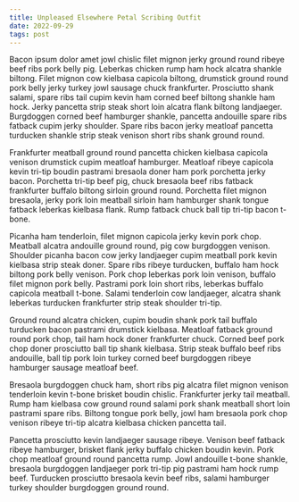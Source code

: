 ```yaml
---
title: Unpleased Elsewhere Petal Scribing Outfit
date: 2022-09-29
tags: post
---
```


Bacon ipsum dolor amet jowl chislic filet mignon jerky ground round ribeye beef ribs pork belly pig.  Leberkas chicken rump ham hock alcatra shankle biltong.  Filet mignon cow kielbasa capicola biltong, drumstick ground round pork belly jerky turkey jowl sausage chuck frankfurter.  Prosciutto shank salami, spare ribs tail cupim kevin ham corned beef biltong shankle ham hock.  Jerky pancetta strip steak short loin alcatra flank biltong landjaeger.  Burgdoggen corned beef hamburger shankle, pancetta andouille spare ribs fatback cupim jerky shoulder.  Spare ribs bacon jerky meatloaf pancetta turducken shankle strip steak venison short ribs shank ground round.

Frankfurter meatball ground round pancetta chicken kielbasa capicola venison drumstick cupim meatloaf hamburger.  Meatloaf ribeye capicola kevin tri-tip boudin pastrami bresaola doner ham pork porchetta jerky bacon.  Porchetta tri-tip beef pig, chuck bresaola beef ribs fatback frankfurter buffalo biltong sirloin ground round.  Porchetta filet mignon bresaola, jerky pork loin meatball sirloin ham hamburger shank tongue fatback leberkas kielbasa flank.  Rump fatback chuck ball tip tri-tip bacon t-bone.

Picanha ham tenderloin, filet mignon capicola jerky kevin pork chop.  Meatball alcatra andouille ground round, pig cow burgdoggen venison.  Shoulder picanha bacon cow jerky landjaeger cupim meatball pork kevin kielbasa strip steak doner.  Spare ribs ribeye turducken, buffalo ham hock biltong pork belly venison.  Pork chop leberkas pork loin venison, buffalo filet mignon pork belly.  Pastrami pork loin short ribs, leberkas buffalo capicola meatball t-bone.  Salami tenderloin cow landjaeger, alcatra shank leberkas turducken frankfurter strip steak shoulder tri-tip.

Ground round alcatra chicken, cupim boudin shank pork tail buffalo turducken bacon pastrami drumstick kielbasa.  Meatloaf fatback ground round pork chop, tail ham hock doner frankfurter chuck.  Corned beef pork chop doner prosciutto ball tip shank kielbasa.  Strip steak buffalo beef ribs andouille, ball tip pork loin turkey corned beef burgdoggen ribeye hamburger sausage meatloaf beef.

Bresaola burgdoggen chuck ham, short ribs pig alcatra filet mignon venison tenderloin kevin t-bone brisket boudin chislic.  Frankfurter jerky tail meatball.  Rump ham kielbasa cow ground round salami pork shank meatball short loin pastrami spare ribs.  Biltong tongue pork belly, jowl ham bresaola pork chop venison ribeye tri-tip alcatra kielbasa chicken pancetta tail.

Pancetta prosciutto kevin landjaeger sausage ribeye.  Venison beef fatback ribeye hamburger, brisket flank jerky buffalo chicken boudin kevin.  Pork chop meatloaf ground round pancetta rump.  Jowl andouille t-bone shankle, bresaola burgdoggen landjaeger pork tri-tip pig pastrami ham hock rump beef.  Turducken prosciutto bresaola kevin beef ribs, salami hamburger turkey shoulder burgdoggen ground round.